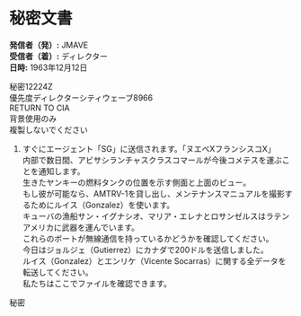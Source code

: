 # 秘密文書

**発信者（発）:** JMAVE  
**受信者（着）:** ディレクター  
**日時:** 1963年12月12日  

秘密12224Z  
優先度ディレクターシティウェーブ8966  
RETURN TO CIA  
背景使用のみ  
複製しないでください  

1. すぐにエージェント「SG」に送信されます。「ヌエベXフランシスコX」  
内部で数日間、アビサシランチャスクラスコマールが今後コメテスを運ぶことを通知します。  
生きたヤンキーの燃料タンクの位置を示す側面と上面のビュー。  
もし彼が可能なら、AMTRV-1を貸し出し、メンテナンスマニュアルを撮影するためにルイス（Gonzalez）を使います。  
キューバの漁船サン・イグナシオ、マリア・エレナとロサンゼルスはラテンアメリカに武器を運んでいます。  
これらのボートが無線通信を持っているかどうかを確認してください。  
今日はジョルジェ（Gutierrez）にカナダで200ドルを送信しました。  
ルイス（Gonzalez）とエンリケ（Vicente Socarras）に関する全データを転送してください。  
私たちはここでファイルを確認できます。  

秘密